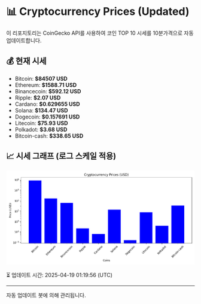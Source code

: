 
# 📊 Cryptocurrency Prices (Updated)

이 리포지토리는 CoinGecko API를 사용하여 코인 TOP 10 시세를 10분가격으로 자동 업데이트합니다.

## 💰 현재 시세
- Bitcoin: **$84507 USD**
- Ethereum: **$1588.71 USD**
- Binancecoin: **$592.12 USD**
- Ripple: **$2.07 USD**
- Cardano: **$0.629655 USD**
- Solana: **$134.47 USD**
- Dogecoin: **$0.157691 USD**
- Litecoin: **$75.93 USD**
- Polkadot: **$3.68 USD**
- Bitcoin-cash: **$338.65 USD**

## 📈 시세 그래프 (로그 스케일 적용)
![Crypto Prices](crypto_prices.png)

⏳ 업데이트 시간: 2025-04-19 01:19:56 (UTC)

---
자동 업데이트 봇에 의해 관리됩니다.
